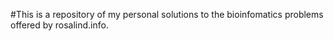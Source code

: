 #This is a repository of my personal solutions to the bioinfomatics problems offered by rosalind.info.  